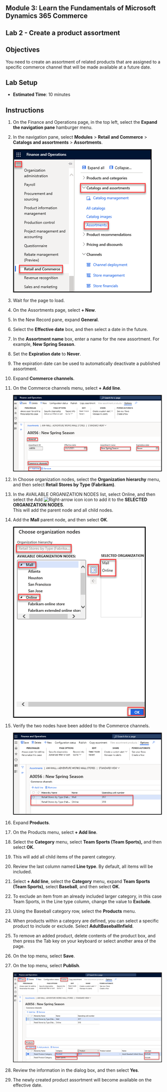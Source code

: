 ## Module 3: Learn the Fundamentals of Microsoft Dynamics 365 Commerce

## Lab 2 - Create a product assortment

## Objectives

You need to create an assortment of related products that are assigned to a specific commerce channel that will be made available at a future date.

## Lab Setup

   - **Estimated Time**: 10 minutes

## Instructions

1. On the Finance and Operations page, in the top left, select the **Expand the navigation pane** hamburger menu.

1. In the navigation pane, select **Modules** > **Retail and Commerce** > **Catalogs and assortments** > **Assortments**.

    ![](./media/pa1.png)

1. Wait for the page to load.

1. On the Assortments page, select **+ New**.

1. In the New Record pane, expand **General**.

1. Select the **Effective date** box, and then select a date in the future.

1. In the **Assortment name** box, enter a name for the new assortment. For example, **New Spring Season**.

1. Set the **Expiration date** to **Never**.

1. The expiration date can be used to automatically deactivate a published assortment.

1. Expand **Commerce channels**.

1. On the Commerce channels menu, select **+ Add line**.

    ![](./media/pa3.png)

1. In Choose organization nodes, select the **Organization hierarchy** menu, and then select **Retail Stores by Type (Fabrikam)**.

1. In the AVAILABLE ORGANIZATION NODES list, select Online, and then select the Add ![Right-arrow icon](./media/d365-fo-add-org-node-icon.png) icon to add it to the **SELECTED ORGANIZATION NODES**.  
  This will add the parent node and all child nodes.

1. Add the **Mall** parent node, and then select **OK**.

    ![](./media/pa2.png)

1. Verify the two nodes have been added to the Commerce channels.

    ![](./media/pa4.png)

1. Expand **Products**.

1. On the Products menu, select **+ Add line**.

1. Select the **Category** menu, select **Team Sports (Team Sports),** and then select **OK**.

1. This will add all child items of the parent category.

1. Review the last column named **Line type**. By default, all items will be included.

1. Select **+ Add line**, select the **Category** menu, expand **Team Sports (Team Sports)**, select **Baseball**, and then select **OK**.

1. To exclude an item from an already included larger category, in this case Team Sports, in the Line type column, change the value to **Exclude**.

1. Using the Baseball category row, select the **Products** menu.

1. When products within a category are defined, you can select a specific product to include or exclude. Select **AdultBaseballInfield**.

1. To remove an added product, delete contents of the product box, and then press the Tab key on your keyboard or select another area of the page.

1. On the top menu, select **Save**.

1. On the top menu, select **Publish**.

    ![](./media/pa5.png)

1. Review the information in the dialog box, and then select **Yes**.

1. The newly created product assortment will become available on the effective date.
